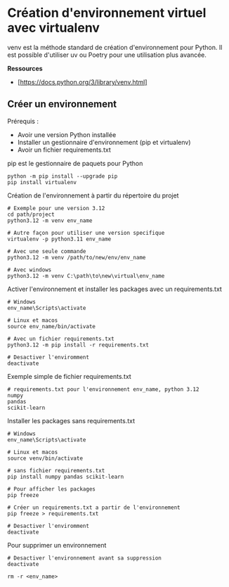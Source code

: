 # Création d'environnement virtuel avec virtualenv

venv est la méthode standard de création d'environnement pour Python. Il est possible d'utiliser uv ou Poetry pour une utilisation plus avancée.

**Ressources**
- [https://docs.python.org/3/library/venv.html]


## Créer un environnement 

Prérequis : 
- Avoir une version Python installée
- Installer un gestionnaire d'environnement (pip et virtualenv)
- Avoir un fichier requirements.txt

pip est le gestionnaire de paquets pour Python

````
python -m pip install --upgrade pip
pip install virtualenv
````

Création de l'environnement à partir du répertoire du projet
````
# Exemple pour une version 3.12
cd path/project
python3.12 -m venv env_name

# Autre façon pour utiliser une version specifique 
virtualenv -p python3.11 env_name

# Avec une seule commande
python3.12 -m venv /path/to/new/env/env_name

# Avec windows
python3.12 -m venv C:\path\to\new\virtual\env_name
````

Activer l'environnement et installer les packages avec un requirements.txt
````
# Windows
env_name\Scripts\activate

# Linux et macos
source env_name/bin/activate

# Avec un fichier requirements.txt
python3.12 -m pip install -r requirements.txt

# Desactiver l'enviromment
deactivate
````

Exemple simple de fichier requirements.txt
````
# requirements.txt pour l'environnement env_name, python 3.12
numpy
pandas
scikit-learn
````

Installer les packages sans requirements.txt
````
# Windows
env_name\Scripts\activate

# Linux et macos
source venv/bin/activate

# sans fichier requirements.txt
pip install numpy pandas scikit-learn

# Pour afficher les packages
pip freeze

# Créer un requirements.txt a partir de l'environnement
pip freeze > requirements.txt

# Desactiver l'enviromment
deactivate
````

Pour supprimer un environnement 
````
# Desactiver l'environnement avant sa suppression
deactivate

rm -r <env_name>
````